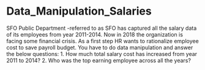 # Data_Manipulation_Salaries
SFO Public Department -referred to as SFO has captured all the salary data of its employees from year 2011-2014. Now in 2018 the organization is facing some financial crisis. As a first step HR wants to rationalize employee cost to save payroll budget. You have to do data manipulation and answer the below questions: 1. How much total salary cost has increased from year 2011 to 2014? 2. Who was the top earning employee across all the years?
